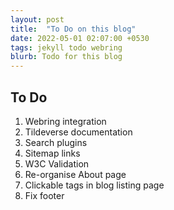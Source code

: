 ```yaml
---
layout: post
title:  "To Do on this blog"
date: 2022-05-01 02:07:00 +0530
tags: jekyll todo webring
blurb: Todo for this blog
---
```


## To Do

1. Webring integration
2. Tildeverse documentation
3. Search plugins
4. Sitemap links
5. W3C Validation
6. Re-organise About page
7. Clickable tags in blog listing page
8. Fix footer
